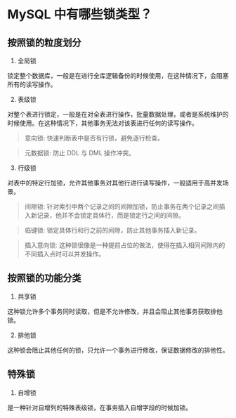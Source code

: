 # MySQL 中有哪些锁类型？

## 按照锁的粒度划分

1. 全局锁

锁定整个数据库，一般是在进行全库逻辑备份的时候使用，在这种情况下，会阻塞所有的读写操作。

2. 表级锁

对整个表进行锁定，一般是在对全表进行操作，批量数据处理，或者是系统维护的时候使用。在这种情况下，其他事务无法对该表进行任何的读写操作。

> 意向锁: 快速判断表中是否有行锁，避免逐行检查。

> 元数据锁: 防止 DDL 与 DML 操作冲突。

3. 行级锁

对表中的特定行加锁，允许其他事务对其他行进行读写操作，一般适用于高并发场景。

> 间隙锁: 针对索引中两个记录之间的间隙加锁，防止事务在两个记录之间插入新记录，他并不会锁定具体行，而是锁定行之间的间隙。

> 临键锁: 锁定具体行和行之前的间隙，防止其他事务插入新记录。

> 插入意向锁: 这种锁很像是一种提前占位的做法，使得在插入相同间隙内的不同插入点时可以并发操作。

## 按照锁的功能分类

1. 共享锁

这种锁允许多个事务同时读取，但是不允许修改，并且会阻止其他事务获取排他锁。

2. 排他锁

这种锁会阻止其他任何的锁，只允许一个事务进行修改，保证数据修改的排他性。

## 特殊锁

1. 自增锁

是一种针对自增列的特殊表级锁，在事务插入自增字段的时候加锁。

